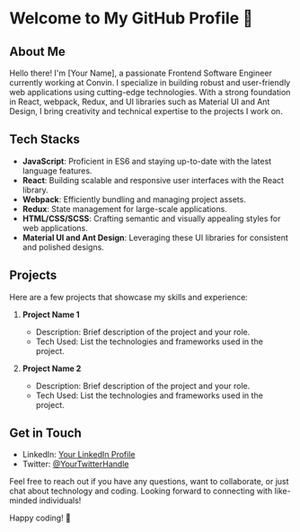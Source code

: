 # Welcome to My GitHub Profile 👋

## About Me

Hello there! I'm [Your Name], a passionate Frontend Software Engineer currently working at Convin. I specialize in building robust and user-friendly web applications using cutting-edge technologies. With a strong foundation in React, webpack, Redux, and UI libraries such as Material UI and Ant Design, I bring creativity and technical expertise to the projects I work on.

## Tech Stacks

- **JavaScript**: Proficient in ES6 and staying up-to-date with the latest language features.
- **React**: Building scalable and responsive user interfaces with the React library.
- **Webpack**: Efficiently bundling and managing project assets.
- **Redux**: State management for large-scale applications.
- **HTML/CSS/SCSS**: Crafting semantic and visually appealing styles for web applications.
- **Material UI and Ant Design**: Leveraging these UI libraries for consistent and polished designs.

## Projects

Here are a few projects that showcase my skills and experience:

1. **Project Name 1**
   - Description: Brief description of the project and your role.
   - Tech Used: List the technologies and frameworks used in the project.

2. **Project Name 2**
   - Description: Brief description of the project and your role.
   - Tech Used: List the technologies and frameworks used in the project.

## Get in Touch

- LinkedIn: [Your LinkedIn Profile](https://www.linkedin.com/in/your-profile)
- Twitter: [@YourTwitterHandle](https://twitter.com/your-handle)

Feel free to reach out if you have any questions, want to collaborate, or just chat about technology and coding. Looking forward to connecting with like-minded individuals!

Happy coding! 🚀
<!--
**chauhansingh/chauhansingh** is a ✨ _special_ ✨ repository because its `README.md` (this file) appears on your GitHub profile.

Here are some ideas to get you started:

- 🔭 I’m currently working on ...
- 🌱 I’m currently learning ...
- 👯 I’m looking to collaborate on ...
- 🤔 I’m looking for help with ...
- 💬 Ask me about ...
- 📫 How to reach me: ...
- 😄 Pronouns: ...
- ⚡ Fun fact: ...

-->
